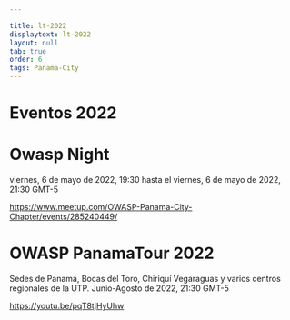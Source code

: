 ```yaml
---

title: lt-2022
displaytext: lt-2022
layout: null
tab: true
order: 6
tags: Panama-City
---
```


# Eventos 2022


# Owasp Night 
viernes, 6 de mayo de 2022, 19:30 hasta el viernes, 6 de mayo de 2022, 21:30 GMT-5 

https://www.meetup.com/OWASP-Panama-City-Chapter/events/285240449/

# OWASP PanamaTour 2022
Sedes de Panamá, Bocas del Toro, Chiriquí Vegaraguas y varios centros regionales de la UTP.  Junio-Agosto de 2022, 21:30 GMT-5 

https://youtu.be/pqT8tjHyUhw
